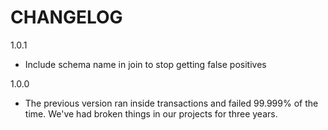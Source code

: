 # CHANGELOG

1.0.1

* Include schema name in join to stop getting false positives

1.0.0

* The previous version ran inside transactions and failed 99.999% of the time. We've had broken
  things in our projects for three years.
